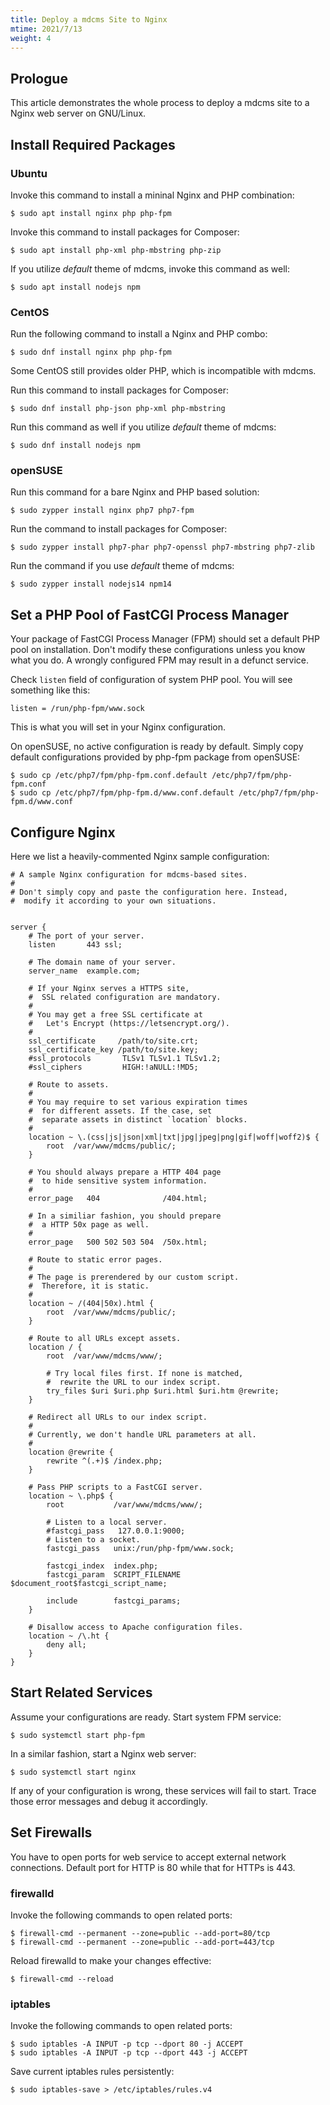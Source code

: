 ```yaml
---
title: Deploy a mdcms Site to Nginx
mtime: 2021/7/13
weight: 4
---
```


## Prologue

This article demonstrates the whole process to deploy a mdcms site to a Nginx web server on GNU/Linux.

## Install Required Packages

### Ubuntu

Invoke this command to install a mininal Nginx and PHP combination:

```shell
$ sudo apt install nginx php php-fpm
```

Invoke this command to install packages for Composer:

```shell
$ sudo apt install php-xml php-mbstring php-zip
```

If you utilize *default* theme of mdcms, invoke this command as well:

```shell
$ sudo apt install nodejs npm
```

### CentOS

Run the following command to install a Nginx and PHP combo:

```shell
$ sudo dnf install nginx php php-fpm
```

Some CentOS still provides older PHP, which is incompatible with mdcms.

Run this command to install packages for Composer:

```shell
$ sudo dnf install php-json php-xml php-mbstring
```

Run this command as well if you utilize *default* theme of mdcms:

```shell
$ sudo dnf install nodejs npm
```

### openSUSE

Run this command for a bare Nginx and PHP based solution:

```shell
$ sudo zypper install nginx php7 php7-fpm
```

Run the command to install packages for Composer:

```shell
$ sudo zypper install php7-phar php7-openssl php7-mbstring php7-zlib
```

Run the command if you use *default* theme of mdcms:

```shell
$ sudo zypper install nodejs14 npm14
```

## Set a PHP Pool of FastCGI Process Manager

Your package of FastCGI Process Manager (FPM) should set a default PHP pool on installation. Don't modify these configurations unless you know what you do. A wrongly configured FPM may result in a defunct service.

Check `listen` field of configuration of system PHP pool. You will see something like this:

```
listen = /run/php-fpm/www.sock
```

This is what you will set in your Nginx configuration.

On openSUSE, no active configuration is ready by default. Simply copy default configurations provided by php-fpm package from openSUSE:

```shell
$ sudo cp /etc/php7/fpm/php-fpm.conf.default /etc/php7/fpm/php-fpm.conf
$ sudo cp /etc/php7/fpm/php-fpm.d/www.conf.default /etc/php7/fpm/php-fpm.d/www.conf
```

## Configure Nginx

Here we list a heavily-commented Nginx sample configuration:

```nginx
# A sample Nginx configuration for mdcms-based sites.
#
# Don't simply copy and paste the configuration here. Instead,
#  modify it according to your own situations.


server {
    # The port of your server.
    listen       443 ssl;

    # The domain name of your server.
    server_name  example.com;

    # If your Nginx serves a HTTPS site,
    #  SSL related configuration are mandatory.
    #
    # You may get a free SSL certificate at
    #   Let's Encrypt (https://letsencrypt.org/).
    #
    ssl_certificate     /path/to/site.crt;
    ssl_certificate_key /path/to/site.key;
    #ssl_protocols       TLSv1 TLSv1.1 TLSv1.2;
    #ssl_ciphers         HIGH:!aNULL:!MD5;

    # Route to assets.
    #
    # You may require to set various expiration times
    #  for different assets. If the case, set
    #  separate assets in distinct `location` blocks.
    #
    location ~ \.(css|js|json|xml|txt|jpg|jpeg|png|gif|woff|woff2)$ {
        root  /var/www/mdcms/public/;
    }

    # You should always prepare a HTTP 404 page
    #  to hide sensitive system information.
    #
    error_page   404              /404.html;

    # In a similiar fashion, you should prepare
    #  a HTTP 50x page as well.
    #
    error_page   500 502 503 504  /50x.html;

    # Route to static error pages.
    #
    # The page is prerendered by our custom script.
    #  Therefore, it is static.
    #
    location ~ /(404|50x).html {
        root  /var/www/mdcms/public/;
    }

    # Route to all URLs except assets.
    location / {
        root  /var/www/mdcms/www/;

        # Try local files first. If none is matched,
        #  rewrite the URL to our index script.
        try_files $uri $uri.php $uri.html $uri.htm @rewrite;
    }

    # Redirect all URLs to our index script.
    #
    # Currently, we don't handle URL parameters at all.
    #
    location @rewrite {
        rewrite ^(.+)$ /index.php;
    }

    # Pass PHP scripts to a FastCGI server.
    location ~ \.php$ {
        root           /var/www/mdcms/www/;

        # Listen to a local server.
        #fastcgi_pass   127.0.0.1:9000;
        # Listen to a socket.
        fastcgi_pass   unix:/run/php-fpm/www.sock;

        fastcgi_index  index.php;
        fastcgi_param  SCRIPT_FILENAME  $document_root$fastcgi_script_name;

        include        fastcgi_params;
    }

    # Disallow access to Apache configuration files.
    location ~ /\.ht {
        deny all;
    }
}
```

## Start Related Services

Assume your configurations are ready. Start system FPM service:

```shell
$ sudo systemctl start php-fpm
```

In a similar fashion, start a Nginx web server:

```shell
$ sudo systemctl start nginx
```

If any of your configuration is wrong, these services will fail to start. Trace those error messages and debug it accordingly.

## Set Firewalls

You have to open ports for web service to accept external network connections. Default port for HTTP is 80 while that for HTTPs is 443.

### firewalld

Invoke the following commands to open related ports:

```shell
$ firewall-cmd --permanent --zone=public --add-port=80/tcp
$ firewall-cmd --permanent --zone=public --add-port=443/tcp
```

Reload firewalld to make your changes effective:

```shell
$ firewall-cmd --reload
```

### iptables

Invoke the following commands to open related ports:

```shell
$ sudo iptables -A INPUT -p tcp --dport 80 -j ACCEPT
$ sudo iptables -A INPUT -p tcp --dport 443 -j ACCEPT
```

Save current iptables rules persistently:

```shell
$ sudo iptables-save > /etc/iptables/rules.v4
```
